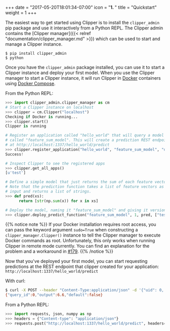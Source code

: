 +++
date = "2017-05-20T18:01:34-07:00"
icon = "<b>1. </b>"
title = "Quickstart"
weight = 1
+++

The easiest way to get started using Clipper is to install the `clipper_admin` pip package and use it interactively from a Python
REPL.
The Clipper admin contains the [Clipper manager]({{< relref "documentation/clipper_manager.md" >}}) which can be used to start and manage a Clipper instance.

```
$ pip install clipper_admin
$ python
```

Once you have the `clipper_admin` package installed, you can use it to start a Clipper instance and deploy your first model.
When you use the Clipper manager to start a Clipper instance, it will run Clipper in [Docker](https://www.docker.com/) containers using [Docker Compose](https://docs.docker.com/compose/).


From the Python REPL:

```py
>>> import clipper_admin.clipper_manager as cm
# Start a Clipper instance on localhost
>>> clipper = cm.Clipper("localhost")
Checking if Docker is running...
>>> clipper.start()
Clipper is running

# Register an application called "hello_world" that will query a model
# called "feature_sum_model". This will create a prediction REST endpoint
# at http://localhost:1337/hello_world/predict
>>> clipper.register_application("hello_world", "feature_sum_model", "doubles", "-1.0", 100000)
Success!

# Inspect Clipper to see the registered apps
>>> clipper.get_all_apps()
[u'test']

# Define a simple model that just returns the sum of each feature vector.
# Note that the prediction function takes a list of feature vectors as
# input and returns a list of strings.
>>> def pred(xs):
      return [str(np.sum(x)) for x in xs]

# Deploy the model, naming it "feature_sum_model" and giving it version 1
>>> clipper.deploy_predict_function("feature_sum_model", 1, pred, ["test"], "doubles")
```

{{% notice note %}}
If your Docker installation requires root access, you can pass
the keyword argument `sudo=True` when constructing a `clipper_manager.Clipper()`
instance to tell the Clipper manager to execute Docker commands as root.
Unfortunately, this only works when running Clipper in remote mode currently.
You can find an explanation for the problem and a workaround in [#179](https://github.com/ucbrise/clipper/issues/179).
{{% /notice %}}

Now that you've deployed your first model, you can start requesting predictions at the
REST endpoint that clipper created for your application:
`http://localhost:1337/hello_world/predict`

With curl:

```sh
$ curl -X POST --header "Content-Type:application/json" -d '{"uid": 0, "input": [1.1, 2.2, 3.3]}' 127.0.0.1:1337/hello_world/predict
{"query_id":0,"output":6.6,"default":false}

```

From a Python REPL:

```py
>>> import requests, json, numpy as np
>>> headers = {"Content-type": "application/json"}
>>> requests.post("http://localhost:1337/hello_world/predict", headers=headers, data=json.dumps({"uid": 0, "input": list(np.random.random(10))})).json()
```



